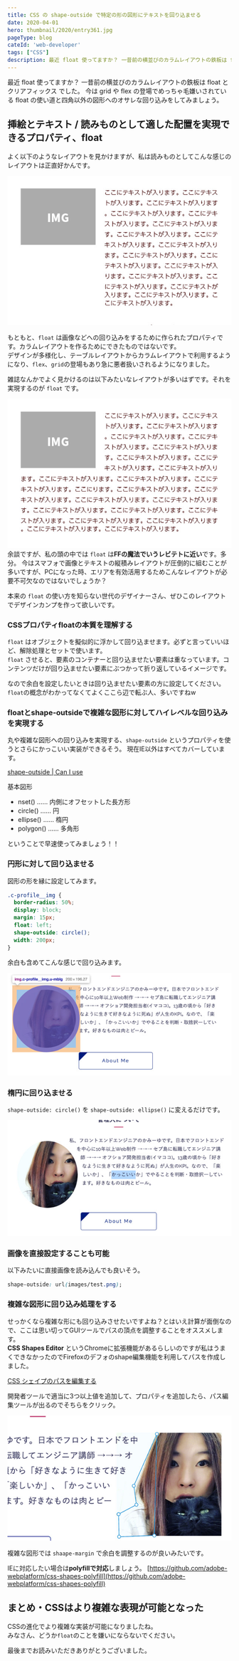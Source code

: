 ```yaml
---
title: CSS の shape-outside で特定の形の図形にテキストを回り込ませる
date: 2020-04-01
hero: thumbnail/2020/entry361.jpg
pageType: blog
cateId: 'web-developer'
tags: ["CSS"]
description: 最近 float 使ってますか？ 一昔前の横並びのカラムレイアウトの鉄板は float と クリアフィックス でした。 今は grid や flex の登場でめっちゃ毛嫌いされている float の使い道と四角以外の図形へのオサレな回り込みをしてみましょう。
---
```

最近 float 使ってますか？ 一昔前の横並びのカラムレイアウトの鉄板は float と クリアフィックス でした。 今は grid や flex の登場でめっちゃ毛嫌いされている float の使い道と四角以外の図形へのオサレな回り込みをしてみましょう。


## 挿絵とテキスト / 読みものとして適した配置を実現できるプロパティ、float
よく以下のようなレイアウトを見かけますが、私は読みものとしてこんな感じのレイアウトは正直好かんです。

![挿絵とテキスト / 読みものとして適した配置を実現できるプロパティ、float](./images/04/entry361-1.jpg)

もともと、`float` は画像などへの回り込みをするために作られたプロパティです。カラムレイアウトを作るためにできたものではないです。<br>
デザインが多様化し、テーブルレイアウトからカラムレイアウトで利用するようになり、`flex`、`grid`の登場もあり急に悪者扱いされるようになりました。

雑誌なんかでよく見かけるのは以下みたいなレイアウトが多いはずです。それを実現するのが `float` です。

![挿絵とテキスト / 読みものとして適した配置を実現できるプロパティ、float2](./images/04/entry361-5.jpg)
余談ですが、私の頭の中では `float` は**FFの魔法でいうレビテトに近い**です。多分。
今はスマフォで画像とテキストの縦積みレイアウトが圧倒的に組むことが多いですが、PCになった時、エリアを有効活用するためこんなレイアウトが必要不可欠なのではないでしょうか？

本来の `float` の使い方を知らない世代のデザイナーさん、ぜひこのレイアウトでデザインカンプを作って欲しいです。

### CSSプロパティfloatの本質を理解する
`float` はオブジェクトを擬似的に浮かして回り込ませます。必ずと言っていいほど、解除処理とセットで使います。<br>
`float` させると、要素のコンテナーと回り込ませたい要素は重なっています。コンテンツだけが回り込ませたい要素にぶつかって折り返しているイメージです。

なので余白を設定したいときは回り込ませたい要素の方に設定してください。`float`の概念がわかってなくてよくここら辺で転ぶ人、多いですねw

### floatとshape-outsideで複雑な図形に対してハイレベルな回り込みを実現する
丸や複雑な図形への回り込みを実現する、`shape-outside` というプロパティを使うとさらにかっこいい実装ができるそう。
現在IE以外はすべてカバーしています。

[shape-outside | Can I use](http://caniuse.com/#search=shape-outside)

基本図形

* nset() …… 内側にオフセットした長方形
* circle() …… 円
* ellipse() …… 楕円
* polygon() …… 多角形

ということで早速使ってみましょう！！
### 円形に対して回り込ませる
図形の形を縁に設定してみます。

```css
.c-profile__img {
  border-radius: 50%;
  display: block;
  margin: 15px;
  float: left;
  shape-outside: circle();
  width: 200px;
}
```
余白も含めてこんな感じで回り込みます。

![円形に対して回り込ませる](./images/04/entry361-3.jpg)

### 楕円に回り込ませる
`shape-outside: circle()` を `shape-outside: ellipse()` に変えるだけです。

![楕円に回り込ませる](./images/04/entry361-4.jpg)
### 画像を直接設定することも可能
以下みたいに直接画像を読み込んでも良いそう。

```css
shape-outside: url(images/test.png);
```

### 複雑な図形に回り込み処理をする
せっかくなら複雑な形にも回り込みさせたいですよね？とはいえ計算が面倒なので、ここは思い切ってGUIツールでパスの頂点を調整することをオススメします。<br>
**CSS Shapes Editor** というChromeに拡張機能があるらしいのですが私はうまくできなかったのでFirefoxのデフォのshape編集機能を利用してパスを作成しました。

[CSS シェイプのパスを編集する](https://developer.mozilla.org/ja/docs/Tools/Page_Inspector/How_to/Edit_CSS_shapes)

開発者ツールで適当に3つ以上値を追加して、プロパティを追加したら、パス編集ツールが出るのでそちらをクリック。

![楕円に回り込ませる](./images/04/entry361-2.jpg)

複雑な図形では `shaape-margin` で余白を調整するのが良いみたいです。

IEに対応したい場合は**polyfillで対応**しましょう。
[https://github.com/adobe-webplatform/css-shapes-polyfill](https://github.com/adobe-webplatform/css-shapes-polyfill)
## まとめ・CSSはより複雑な表現が可能となった
CSSの進化でより複雑な実装が可能になりましたね。<br>
みなさん、どうか`float`のことを嫌いにならないでください。

最後までお読みいただきありがとうございました。

<prof></prof>
